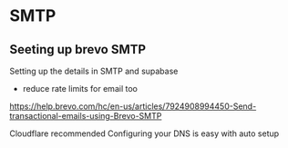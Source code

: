 # SMTP

## Seeting up brevo SMTP 

Setting up the details in SMTP and supabase
- reduce rate limits for email too

https://help.brevo.com/hc/en-us/articles/7924908994450-Send-transactional-emails-using-Brevo-SMTP

Cloudflare recommended Configuring your DNS is easy with auto setup